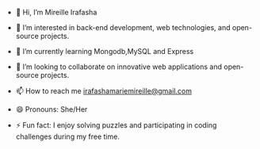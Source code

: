 - 👋 Hi, I’m Mireille Irafasha
- 👀 I’m interested in back-end development, web technologies, and open-source projects.
- 🌱 I’m currently learning Mongodb,MySQL and Express
- 💞️ I’m looking to collaborate on innovative web applications and open-source projects.

- 📫 How to reach me irafashamariemireille@gmail.com
- 😄 Pronouns: She/Her
- ⚡ Fun fact: I enjoy solving puzzles and participating in coding challenges during my free time.

<!---
mireilleIrafasha25/mireilleIrafasha25 is a ✨ special ✨ repository because its `README.md` (this file) appears on your GitHub profile.
You can click the Preview link to take a look at your changes.
--->
